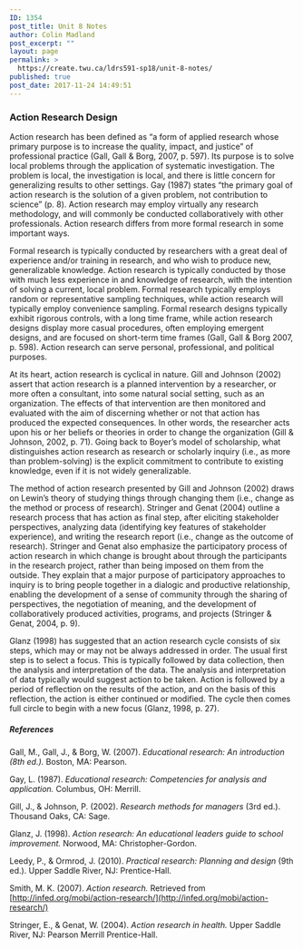 ```yaml
---
ID: 1354
post_title: Unit 8 Notes
author: Colin Madland
post_excerpt: ""
layout: page
permalink: >
  https://create.twu.ca/ldrs591-sp18/unit-8-notes/
published: true
post_date: 2017-11-24 14:49:51
---
```

### Action Research Design

Action research has been defined as “a form of applied research whose primary purpose is to increase the quality, impact, and justice” of professional practice (Gall, Gall &amp; Borg, 2007, p. 597). Its purpose is to solve local problems through the application of systematic investigation. The problem is local, the investigation is local, and there is little concern for generalizing results to other settings. Gay (1987) states “the primary goal of action research is the solution of a given problem, not contribution to science” (p. 8). Action research may employ virtually any research methodology, and will commonly be conducted collaboratively with other professionals. Action research differs from more formal research in some important ways.

Formal research is typically conducted by researchers with a great deal of experience and/or training in research, and who wish to produce new, generalizable knowledge. Action research is typically conducted by those with much less experience in and knowledge of research, with the intention of solving a current, local problem. Formal research typically employs random or representative sampling techniques, while action research will typically employ convenience sampling. Formal research designs typically exhibit rigorous controls, with a long time frame, while action research designs display more casual procedures, often employing emergent designs, and are focused on short-term time frames (Gall, Gall &amp; Borg 2007, p. 598). Action research can serve personal, professional, and political purposes.

At its heart, action research is cyclical in nature. Gill and Johnson (2002) assert that action research is a planned intervention by a researcher, or more often a consultant, into some natural social setting, such as an organization. The effects of that intervention are then monitored and evaluated with the aim of discerning whether or not that action has produced the expected consequences. In other words, the researcher acts upon his or her beliefs or theories in order to change the organization (Gill &amp; Johnson, 2002, p. 71). Going back to Boyer’s model of scholarship, what distinguishes action research as research or scholarly inquiry (i.e., as more than problem-solving) is the explicit commitment to contribute to existing knowledge, even if it is not widely generalizable.

The method of action research presented by Gill and Johnson (2002) draws on Lewin’s theory of studying things through changing them (i.e., change as the method or process of research). Stringer and Genat (2004) outline a research process that has action as final step, after eliciting stakeholder perspectives, analyzing data (identifying key features of stakeholder experience), and writing the research report (i.e., change as the outcome of research). Stringer and Genat also emphasize the participatory process of action research in which change is brought about through the participants in the research project, rather than being imposed on them from the outside. They explain that a major purpose of participatory approaches to inquiry is to bring people together in a dialogic and productive relationship, enabling the development of a sense of community through the sharing of perspectives, the negotiation of meaning, and the development of collaboratively produced activities, programs, and projects (Stringer &amp; Genat, 2004, p. 9).

Glanz (1998) has suggested that an action research cycle consists of six steps, which may or may not be always addressed in order. The usual first step is to select a focus. This is typically followed by data collection, then the analysis and interpretation of the data. The analysis and interpretation of data typically would suggest action to be taken. Action is followed by a period of reflection on the results of the action, and on the basis of this reflection, the action is either continued or modified. The cycle then comes full circle to begin with a new focus (Glanz, 1998, p. 27).

##### References

Gall, M., Gall, J., &amp; Borg, W. (2007). _Educational research: An introduction (8th ed.)._ Boston, MA: Pearson.

Gay, L. (1987). _Educational research: Competencies for analysis and application._ Columbus, OH: Merrill.

Gill, J., &amp; Johnson, P. (2002). _Research methods for managers_ (3rd ed.). Thousand Oaks, CA: Sage.

Glanz, J. (1998). _Action research: An educational leaders guide to school improvement._ Norwood, MA: Christopher-Gordon.

Leedy, P., &amp; Ormrod, J. (2010). _Practical research: Planning and design_ (9th ed.). Upper Saddle River, NJ: Prentice-Hall.

Smith, M. K. (2007). _Action research._ Retrieved from [http://infed.org/mobi/action-research/](http://infed.org/mobi/action-research/)

Stringer, E., &amp; Genat, W. (2004). _Action research in health._ Upper Saddle River, NJ: Pearson Merrill Prentice-Hall.